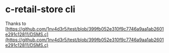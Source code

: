 # c-retail-store cli

Thanks to [https://github.com/1nv4d3r5/test/blob/399fb052e310f9c7746a9aa1ab2601e291c12811/DSMS.c](https://github.com/1nv4d3r5/test/blob/399fb052e310f9c7746a9aa1ab2601e291c12811/DSMS.c)